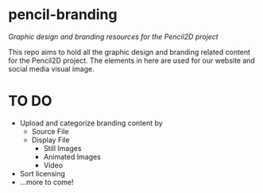 # pencil-branding
_Graphic design and branding resources for the Pencil2D project_

This repo aims to hold all the graphic design and branding related content for the Pencil2D project. The elements in here are used for our website and social media visual image.
# TO DO
+ Upload and categorize branding content by
  + Source File
  + Display File
    + Still Images
    + Animated Images
    + Video
+ Sort licensing
+ ...more to come!
